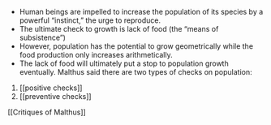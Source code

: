 - Human beings are impelled to increase the population of its species by a powerful “instinct,” the urge to reproduce.
- The ultimate check to growth is lack of food (the “means of subsistence”)
- However, population has the potential to grow geometrically while the food production only increases arithmetically.
- The lack of food will ultimately put a stop to population growth eventually.
Malthus said there are two types of checks on population:
1. [[positive checks]]
2. [[preventive checks]] 
 
[[Critiques of Malthus]] 